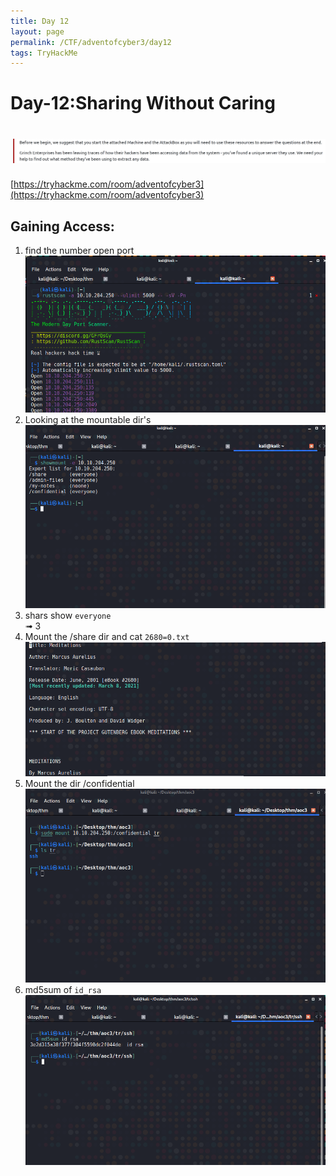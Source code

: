 ```yaml
---
title: Day 12
layout: page
permalink: /CTF/adventofcyber3/day12
tags: TryHackMe
---
```


# Day-12:Sharing Without Caring
# ![front](/images/aoc3/d12/front.png)
[https://tryhackme.com/room/adventofcyber3](https://tryhackme.com/room/adventofcyber3)

## Gaining Access:
1. find the number open port<br>
![rustscan](/images/aoc3/d12/rustscan.png)
2. Looking at the mountable dir's <br>
![dirs](/images/aoc3/d12/dirs.png)
3. shars show `everyone`<br>
➟ 3
4. Mount the /share dir and cat `2680=0.txt`<br>
![2680](/images/aoc3/d12/2680.png)
5. Mount the dir /confidential <br>
![conf](/images/aoc3/d12/conf.png)
6. md5sum of `id_rsa`<br>
![md5](/images/aoc3/d12/md5.png)